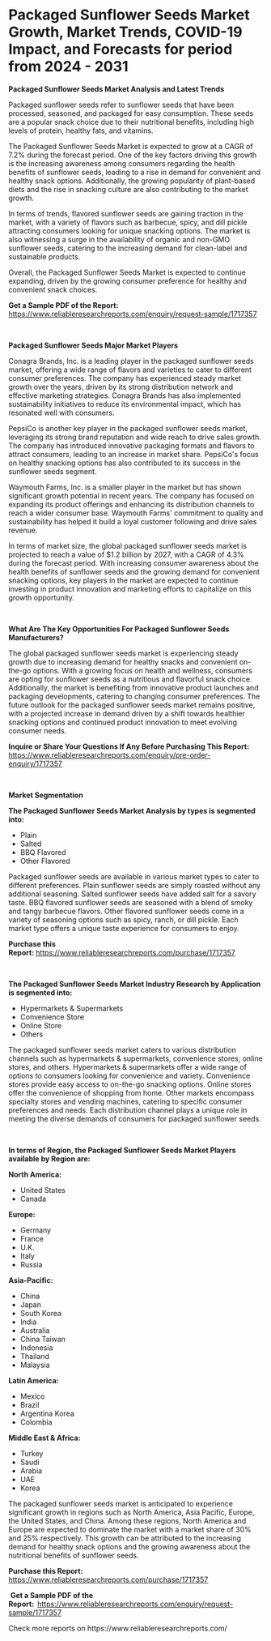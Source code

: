 <p><h1>Packaged Sunflower Seeds Market Growth, Market Trends, COVID-19 Impact, and Forecasts for period from 2024 - 2031</h1></p><p><strong>Packaged Sunflower Seeds Market Analysis and Latest Trends</strong></p>
<p><p>Packaged sunflower seeds refer to sunflower seeds that have been processed, seasoned, and packaged for easy consumption. These seeds are a popular snack choice due to their nutritional benefits, including high levels of protein, healthy fats, and vitamins.</p><p>The Packaged Sunflower Seeds Market is expected to grow at a CAGR of 7.2% during the forecast period. One of the key factors driving this growth is the increasing awareness among consumers regarding the health benefits of sunflower seeds, leading to a rise in demand for convenient and healthy snack options. Additionally, the growing popularity of plant-based diets and the rise in snacking culture are also contributing to the market growth.</p><p>In terms of trends, flavored sunflower seeds are gaining traction in the market, with a variety of flavors such as barbecue, spicy, and dill pickle attracting consumers looking for unique snacking options. The market is also witnessing a surge in the availability of organic and non-GMO sunflower seeds, catering to the increasing demand for clean-label and sustainable products.</p><p>Overall, the Packaged Sunflower Seeds Market is expected to continue expanding, driven by the growing consumer preference for healthy and convenient snack choices.</p></p>
<p><strong>Get a Sample PDF of the Report:&nbsp;</strong> <a href="https://www.reliableresearchreports.com/enquiry/request-sample/1717357">https://www.reliableresearchreports.com/enquiry/request-sample/1717357</a></p>
<p>&nbsp;</p>
<p><strong>Packaged Sunflower Seeds Major Market Players</strong></p>
<p><p>Conagra Brands, Inc. is a leading player in the packaged sunflower seeds market, offering a wide range of flavors and varieties to cater to different consumer preferences. The company has experienced steady market growth over the years, driven by its strong distribution network and effective marketing strategies. Conagra Brands has also implemented sustainability initiatives to reduce its environmental impact, which has resonated well with consumers.</p><p>PepsiCo is another key player in the packaged sunflower seeds market, leveraging its strong brand reputation and wide reach to drive sales growth. The company has introduced innovative packaging formats and flavors to attract consumers, leading to an increase in market share. PepsiCo's focus on healthy snacking options has also contributed to its success in the sunflower seeds segment.</p><p>Waymouth Farms, Inc. is a smaller player in the market but has shown significant growth potential in recent years. The company has focused on expanding its product offerings and enhancing its distribution channels to reach a wider consumer base. Waymouth Farms' commitment to quality and sustainability has helped it build a loyal customer following and drive sales revenue.</p><p>In terms of market size, the global packaged sunflower seeds market is projected to reach a value of $1.2 billion by 2027, with a CAGR of 4.3% during the forecast period. With increasing consumer awareness about the health benefits of sunflower seeds and the growing demand for convenient snacking options, key players in the market are expected to continue investing in product innovation and marketing efforts to capitalize on this growth opportunity.</p></p>
<p>&nbsp;</p>
<p><strong>What Are The Key Opportunities For Packaged Sunflower Seeds Manufacturers?</strong></p>
<p><p>The global packaged sunflower seeds market is experiencing steady growth due to increasing demand for healthy snacks and convenient on-the-go options. With a growing focus on health and wellness, consumers are opting for sunflower seeds as a nutritious and flavorful snack choice. Additionally, the market is benefiting from innovative product launches and packaging developments, catering to changing consumer preferences. The future outlook for the packaged sunflower seeds market remains positive, with a projected increase in demand driven by a shift towards healthier snacking options and continued product innovation to meet evolving consumer needs.</p></p>
<p><strong>Inquire or Share Your Questions If Any Before Purchasing This Report:</strong> <a href="https://www.reliableresearchreports.com/enquiry/pre-order-enquiry/1717357">https://www.reliableresearchreports.com/enquiry/pre-order-enquiry/1717357</a></p>
<p>&nbsp;</p>
<p><strong>Market Segmentation</strong></p>
<p><strong>The Packaged Sunflower Seeds Market Analysis by types is segmented into:</strong></p>
<p><ul><li>Plain</li><li>Salted</li><li>BBQ Flavored</li><li>Other Flavored</li></ul></p>
<p><p>Packaged sunflower seeds are available in various market types to cater to different preferences. Plain sunflower seeds are simply roasted without any additional seasoning. Salted sunflower seeds have added salt for a savory taste. BBQ flavored sunflower seeds are seasoned with a blend of smoky and tangy barbecue flavors. Other flavored sunflower seeds come in a variety of seasoning options such as spicy, ranch, or dill pickle. Each market type offers a unique taste experience for consumers to enjoy.</p></p>
<p><strong>Purchase this Report:&nbsp;</strong><a href="https://www.reliableresearchreports.com/purchase/1717357">https://www.reliableresearchreports.com/purchase/1717357</a></p>
<p>&nbsp;</p>
<p><strong>The Packaged Sunflower Seeds Market Industry Research by Application is segmented into:</strong></p>
<p><ul><li>Hypermarkets & Supermarkets</li><li>Convenience Store</li><li>Online Store</li><li>Others</li></ul></p>
<p><p>The packaged sunflower seeds market caters to various distribution channels such as hypermarkets & supermarkets, convenience stores, online stores, and others. Hypermarkets & supermarkets offer a wide range of options to consumers looking for convenience and variety. Convenience stores provide easy access to on-the-go snacking options. Online stores offer the convenience of shopping from home. Other markets encompass specialty stores and vending machines, catering to specific consumer preferences and needs. Each distribution channel plays a unique role in meeting the diverse demands of consumers for packaged sunflower seeds.</p></p>
<p>&nbsp;</p>
<p><strong>In terms of Region, the Packaged Sunflower Seeds Market Players available by Region are:</strong></p>
<p>
    <p> <strong> North America: </strong>
        <ul>
            <li>United States</li>
            <li>Canada</li>
        </ul>
        </p> 
    <p> <strong> Europe: </strong>
        <ul>
            <li>Germany</li>
            <li>France</li>
            <li>U.K.</li>
            <li>Italy</li>
            <li>Russia</li>
        </ul>
        </p> 
    <p> <strong> Asia-Pacific: </strong>
        <ul>
            <li>China</li>
            <li>Japan</li>
            <li>South Korea</li>
            <li>India</li>
            <li>Australia</li>
            <li>China Taiwan</li>
            <li>Indonesia</li>
            <li>Thailand</li>
            <li>Malaysia</li>
        </ul>
        </p> 
    <p> <strong> Latin America: </strong>
        <ul>
            <li>Mexico</li>
            <li>Brazil</li>
            <li>Argentina Korea</li>
            <li>Colombia</li>
        </ul>
        </p> 
    <p> <strong> Middle East & Africa: </strong>
        <ul>
            <li>Turkey</li>
            <li>Saudi</li>
            <li>Arabia</li>
            <li>UAE</li>
            <li>Korea</li>
        </ul>
    </p>
    </p>
<p><p>The packaged sunflower seeds market is anticipated to experience significant growth in regions such as North America, Asia Pacific, Europe, the United States, and China. Among these regions, North America and Europe are expected to dominate the market with a market share of 30% and 25% respectively. This growth can be attributed to the increasing demand for healthy snack options and the growing awareness about the nutritional benefits of sunflower seeds.</p></p>
<p><strong>Purchase this Report: </strong><a href="https://www.reliableresearchreports.com/purchase/1717357">https://www.reliableresearchreports.com/purchase/1717357</a></p>
<p>&nbsp;<strong>Get a Sample PDF of the Report:&nbsp;&nbsp;</strong><a href="https://www.reliableresearchreports.com/enquiry/request-sample/1717357">https://www.reliableresearchreports.com/enquiry/request-sample/1717357</a></p>
<p><strong></strong></p>
<p>Check more reports on https://www.reliableresearchreports.com/</p>